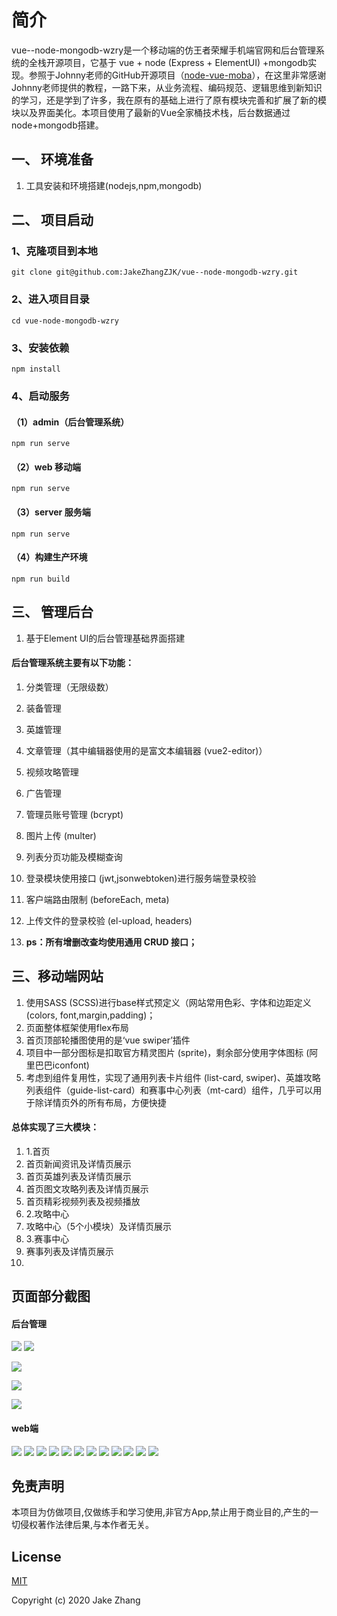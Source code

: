 # 简介
vue--node-mongodb-wzry是一个移动端的仿王者荣耀手机端官网和后台管理系统的全栈开源项目，它基于 vue + node (Express + ElementUI) +mongodb实现。参照于Johnny老师的GitHub开源项目（[node-vue-moba]( https://github.com/topfullstack/node-vue-moba)），在这里非常感谢Johnny老师提供的教程，一路下来，从业务流程、编码规范、逻辑思维到新知识的学习，还是学到了许多，我在原有的基础上进行了原有模块完善和扩展了新的模块以及界面美化。本项目使用了最新的Vue全家桶技术栈，后台数据通过node+mongodb搭建。
## 一、 环境准备
1. 工具安装和环境搭建(nodejs,npm,mongodb)

## 二、 项目启动
### 1、克隆项目到本地

```
git clone git@github.com:JakeZhangZJK/vue--node-mongodb-wzry.git
```

### 2、进入项目目录

```
cd vue-node-mongodb-wzry
```

### 3、安装依赖

```
npm install
```

### 4、启动服务

#### （1）admin（后台管理系统）

```
npm run serve
```
#### （2）web 移动端
```
npm run serve
```
#### （3）server 服务端
```
npm run serve
```
#### （4）构建生产环境
```
npm run build
```

## 三、 管理后台
1. 基于Element UI的后台管理基础界面搭建
#### 后台管理系统主要有以下功能：
1. 分类管理（无限级数）
1. 装备管理
1. 英雄管理
1. 文章管理（其中编辑器使用的是富文本编辑器 (vue2-editor)）
1. 视频攻略管理
1. 广告管理
1. 管理员账号管理 (bcrypt)
1. 图片上传 (multer)
1. 列表分页功能及模糊查询
1. 登录模块使用接口 (jwt,jsonwebtoken)进行服务端登录校验
1. 客户端路由限制 (beforeEach, meta)
1. 上传文件的登录校验 (el-upload, headers)

1. **ps：所有增删改查均使用通用 CRUD 接口；**



## 三、移动端网站

1. 使用SASS (SCSS)进行base样式预定义（网站常用色彩、字体和边距定义 (colors, font,margin,padding)；
1. 页面整体框架使用flex布局
1. 首页顶部轮播图使用的是‘vue swiper’插件
1. 项目中一部分图标是扣取官方精灵图片 (sprite)，剩余部分使用字体图标 (阿里巴巴iconfont)
1. 考虑到组件复用性，实现了通用列表卡片组件 (list-card, swiper)、英雄攻略列表组件（guide-list-card）和赛事中心列表（mt-card）组件，几乎可以用于除详情页外的所有布局，方便快捷

#### 总体实现了三大模块：
1. 1.首页
1. 首页新闻资讯及详情页展示
1. 首页英雄列表及详情页展示
1. 首页图文攻略列表及详情页展示
1. 首页精彩视频列表及视频播放
1. 2.攻略中心
1. 攻略中心（5个小模块）及详情页展示
1. 3.赛事中心
1. 赛事列表及详情页展示
2. 
## 页面部分截图
#### 后台管理

![](https://user-gold-cdn.xitu.io/2020/3/3/1709e800749eb6ec?w=1914&h=915&f=png&s=86686)
![](https://user-gold-cdn.xitu.io/2020/3/3/1709c89b76a080d3?w=1918&h=920&f=png&s=91863)

![](https://user-gold-cdn.xitu.io/2020/3/3/1709c8a56d6b8de3?w=1896&h=915&f=png&s=201827)

![](https://user-gold-cdn.xitu.io/2020/3/3/1709c8b4a2ade9c5?w=1899&h=914&f=png&s=167743)

![](https://user-gold-cdn.xitu.io/2020/3/3/1709c8c857278311?w=1899&h=911&f=png&s=623036)

#### web端
![](https://user-gold-cdn.xitu.io/2020/3/3/1709c8e652a2817a?w=429&h=762&f=png&s=253151)
![](https://user-gold-cdn.xitu.io/2020/3/3/1709c8f34ae800f1?w=431&h=761&f=png&s=239362)
![](https://user-gold-cdn.xitu.io/2020/3/4/170a121c536f5006?w=428&h=760&f=png&s=449801)
![](https://user-gold-cdn.xitu.io/2020/3/3/1709c963bf587437?w=428&h=765&f=png&s=393922)
![](https://user-gold-cdn.xitu.io/2020/3/3/1709c902d5e38520?w=426&h=755&f=png&s=313654)
![](https://user-gold-cdn.xitu.io/2020/3/3/1709c91212479b4a?w=426&h=761&f=png&s=640268)
![](https://user-gold-cdn.xitu.io/2020/3/3/1709c944e57597ac?w=430&h=766&f=png&s=270453)
![](https://user-gold-cdn.xitu.io/2020/3/3/1709c93d5365a421?w=434&h=764&f=png&s=170273)
![](https://user-gold-cdn.xitu.io/2020/3/3/1709c91f50055982?w=428&h=757&f=png&s=243510)
![](https://user-gold-cdn.xitu.io/2020/3/3/1709c9291c3a2e81?w=426&h=757&f=png&s=533855)
![](https://user-gold-cdn.xitu.io/2020/3/3/1709c96dfc101ee8?w=430&h=762&f=png&s=198204) 
![](https://user-gold-cdn.xitu.io/2020/3/3/1709c982c58670c2?w=431&h=762&f=png&s=47140)


## 免责声明
本项目为仿做项目,仅做练手和学习使用,非官方App,禁止用于商业目的,产生的一切侵权著作法律后果,与本作者无关。

## License

[MIT](https://github.com/JakeZhangZJK/vue--node-mongodb-wzry/blob/master/LICENSE)

Copyright (c) 2020 Jake Zhang